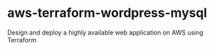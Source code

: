 # aws-terraform-wordpress-mysql
Design and deploy a highly available web application on AWS using Terraform
